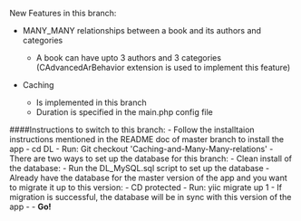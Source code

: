 New Features in this branch:
- MANY_MANY relationships between a book and its authors and categories
	- A book can have upto 3 authors and 3 categories (CAdvancedArBehavior extension is used to implement this feature)

- Caching 
	- Is implemented in this branch
	- Duration is specified in the main.php config file

####Instructions to switch to this branch:
	- Follow the installtaion instructions mentioned in the README doc of master branch to install the app
	- cd DL
	- Run: Git checkout 'Caching-and-Many-Many-relations'
	- There are two ways to set up the database for this branch:
		- Clean install of the database:
			- Run the DL_MySQL.sql script to set up the database
		- Already have the database for the master version of the app and you want to migrate it up to this version:
			- CD protected
			- Run: yiic migrate up 1
				- If migration is successful, the database will be in sync with this version of the app
			- 
	- **Go!**